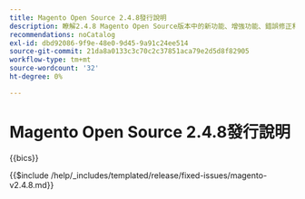 ```yaml
---
title: Magento Open Source 2.4.8發行說明
description: 瞭解2.4.8 Magento Open Source版本中的新功能、增強功能、錯誤修正和已知問題。
recommendations: noCatalog
exl-id: dbd92086-9f9e-48e0-9d45-9a91c24ee514
source-git-commit: 21da8a0133c3c70c2c37851aca79e2d5d8f82905
workflow-type: tm+mt
source-wordcount: '32'
ht-degree: 0%

---
```


# Magento Open Source 2.4.8發行說明

{{bics}}

{{$include /help/_includes/templated/release/fixed-issues/magento-v2.4.8.md}}
